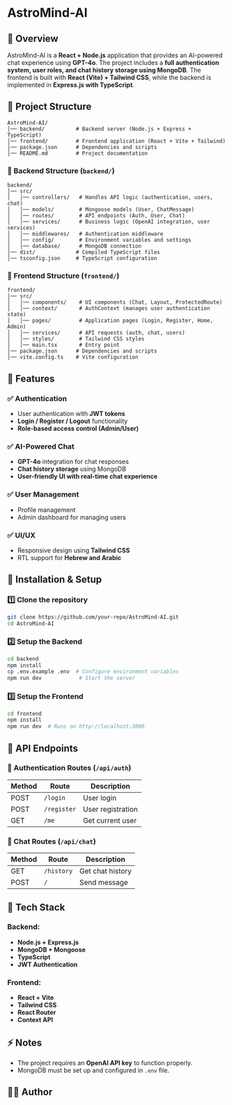 # AstroMind-AI

## 📌 Overview

AstroMind-AI is a **React + Node.js** application that provides an AI-powered chat experience using **GPT-4o**. The project includes a **full authentication system, user roles, and chat history storage using MongoDB**. The frontend is built with **React (Vite) + Tailwind CSS**, while the backend is implemented in **Express.js with TypeScript**.

## 📂 Project Structure

```
AstroMind-AI/
│── backend/          # Backend server (Node.js + Express + TypeScript)
│── frontend/         # Frontend application (React + Vite + Tailwind)
│── package.json      # Dependencies and scripts
│── README.md         # Project documentation
```

### 🔹 Backend Structure (`backend/`)

```
backend/
│── src/
│   │── controllers/   # Handles API logic (authentication, users, chat)
│   │── models/        # Mongoose models (User, ChatMessage)
│   │── routes/        # API endpoints (Auth, User, Chat)
│   │── services/      # Business logic (OpenAI integration, user services)
│   │── middlewares/   # Authentication middleware
│   │── config/        # Environment variables and settings
│   │── database/      # MongoDB connection
│── dist/             # Compiled TypeScript files
│── tsconfig.json     # TypeScript configuration
```

### 🔹 Frontend Structure (`frontend/`)

```
frontend/
│── src/
│   │── components/    # UI components (Chat, Layout, ProtectedRoute)
│   │── context/       # AuthContext (manages user authentication state)
│   │── pages/         # Application pages (Login, Register, Home, Admin)
│   │── services/      # API requests (auth, chat, users)
│   │── styles/        # Tailwind CSS styles
│   │── main.tsx       # Entry point
│── package.json      # Dependencies and scripts
│── vite.config.ts    # Vite configuration
```

## 🚀 Features

### ✅ Authentication

- User authentication with **JWT tokens**
- **Login / Register / Logout** functionality
- **Role-based access control (Admin/User)**

### ✅ AI-Powered Chat

- **GPT-4o** integration for chat responses
- **Chat history storage** using MongoDB
- **User-friendly UI with real-time chat experience**

### ✅ User Management

- Profile management
- Admin dashboard for managing users

### ✅ UI/UX

- Responsive design using **Tailwind CSS**
- RTL support for **Hebrew and Arabic**

## 🔧 Installation & Setup

### 1️⃣ Clone the repository

```sh
git clone https://github.com/your-repo/AstroMind-AI.git
cd AstroMind-AI
```

### 2️⃣ Setup the Backend

```sh
cd backend
npm install
cp .env.example .env  # Configure environment variables
npm run dev            # Start the server
```

### 3️⃣ Setup the Frontend

```sh
cd frontend
npm install
npm run dev  # Runs on http://localhost:3000
```

## 🔗 API Endpoints

### 🔹 Authentication Routes (`/api/auth`)

| Method | Route       | Description       |
| ------ | ----------- | ----------------- |
| POST   | `/login`    | User login        |
| POST   | `/register` | User registration |
| GET    | `/me`       | Get current user  |

### 🔹 Chat Routes (`/api/chat`)

| Method | Route      | Description      |
| ------ | ---------- | ---------------- |
| GET    | `/history` | Get chat history |
| POST   | `/`        | Send message     |

## 📜 Tech Stack

### **Backend:**

- **Node.js + Express.js**
- **MongoDB + Mongoose**
- **TypeScript**
- **JWT Authentication**

### **Frontend:**

- **React + Vite**
- **Tailwind CSS**
- **React Router**
- **Context API**

## ⚡ Notes

- The project requires an **OpenAI API key** to function properly.
- MongoDB must be set up and configured in `.env` file.

## 👨‍💻 Author



